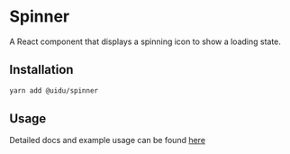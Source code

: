 # Spinner

A React component that displays a spinning icon to show a loading state.

## Installation

```sh
yarn add @uidu/spinner
```

## Usage

Detailed docs and example usage can be found [here](https://atlaskit.atlassian.com/packages/core/spinner)
